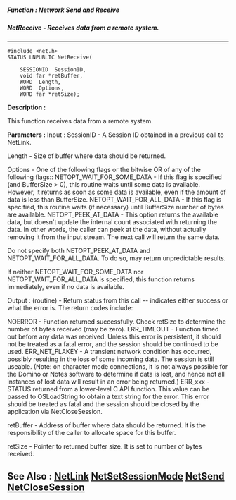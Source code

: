 ##### Function : Network Send and Receive
##### NetReceive - Receives data from a remote system.
---
```
#include <net.h>
STATUS LNPUBLIC NetReceive(

	SESSIONID  SessionID,
	void far *retBuffer,
	WORD  Length,
	WORD  Options,
	WORD far *retSize);
```
**Description :**

This function receives data from a remote system.

**Parameters :**
Input :
SessionID  -  A Session ID obtained in a previous call to NetLink.

Length  -  Size of buffer where data should be returned.

Options  -  One of the following flags or the bitwise OR of any of the following flags::
NETOPT_WAIT_FOR_SOME_DATA - If this flag is specified (and BufferSize > 0),  this routine waits until some data is available.  However, it returns as soon as some data is  available, even if the amount of data is less  than BufferSize.
NETOPT_WAIT_FOR_ALL_DATA - If this flag is specified, this routine waits (if necessary) until BufferSize number of bytes are available.
NETOPT_PEEK_AT_DATA - This option returns the available data, but doesn't update the internal count associated with returning the data.  In other words, the caller can peek at the data, without actually removing it from the input stream.  The next call will return the same data.

Do not specify both NETOPT_PEEK_AT_DATA and NETOPT_WAIT_FOR_ALL_DATA. To do so, may return unpredictable results.

If neither NETOPT_WAIT_FOR_SOME_DATA nor NETOPT_WAIT_FOR_ALL_DATA is specified, this function returns immediately, even if no  data is available.

Output :
(routine)  -  Return status from this call -- indicates either success or what the error is. The return codes include:

NOERROR - Function returned successfully.  Check retSize to determine the number of bytes received (may be zero).
ERR_TIMEOUT - Function timed out before any data was received.  Unless this error is persistent, it should not be treated as a fatal error, and the session should be continued to be used.
ERR_NET_FLAKEY - A transient network condition has occurred, possibly resulting in the loss of some incoming data.    The session is still useable.  (Note: on character mode connections, it is not always possible for the Domino or Notes software to determine if data is lost, and hence not all instances of lost data will result in an error being returned.)
ERR_xxx - STATUS returned from a lower-level C API function.  This value can be passed to OSLoadString to obtain a text string for the error.  This error should be treated as fatal and the session should be closed by the application via NetCloseSession.


retBuffer  -  Address of buffer where data should be returned.  It is the responsibility of the caller to allocate space for this buffer.

retSize  -  Pointer to returned buffer size.  It is set to number of bytes received.


**See Also :**
[NetLink](/domino-c-api-docs/reference/Func/NetLink)
[NetSetSessionMode](/domino-c-api-docs/reference/Func/NetSetSessionMode)
[NetSend](/domino-c-api-docs/reference/Func/NetSend)
[NetCloseSession](/domino-c-api-docs/reference/Func/NetCloseSession)
---
